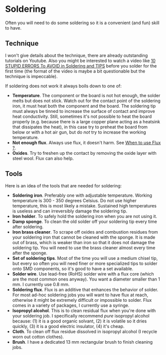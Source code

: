 # Soldering

Often you will need to do some soldering so it is a convenient (and fun) skill to
have.

## Technique

I won't give details about the technique, there are already outstanding
tutorials on Youtube. Also you might be interested to watch a video like
[10 STUPID ERRORS To AVOID in Soldering and TIPS](https://www.youtube.com/watch?v=Fp37DPZVdRI)
before you solder for the first time (the format of the video is maybe
a bit questionable but the technique is impeccable).

If soldering does not work it always boils down to one of:

  - **Temperature**. The component or the board is not hot enough, the solder
  melts but does not stick. Watch out for the contact point of the soldering
  iron, it must heat both the component and the board. The soldering tip must
  always be tinned to increase the surface of contact and improve heat
  conductivity. Still, sometimes it's not possible to heat the board properly
  (e.g. because there is a large copper plane acting as a heatsink that dissipates
  the heat), in this case try to preheat the board from below or with a hot air
  gun, but do *not* try to increase the working temperature.
  - **Not enough flux**. Always use flux, it doesn't harm.
  See [When to use Flux ?](https://www.youtube.com/watch?v=tfIwHuGzUEk).
  - **Oxides**. Try to freshen up the contact by removing the oxide layer with
  steel wool. Flux can also help.
  

## Tools

Here is an idea of the tools that are needed for soldering:

  - **Soldering iron**. Preferably one with adjustable temperature. Working
  temperature is 300 - 350 degrees Celsius. Do not use higher temperature, this is
  most likely a mistake. Sustained high temperatures is useless and can
  irreversibly damage the soldering tip.
  - **Iron holder**. To safely hold the soldering iron when
  you are not using it.
  - **Damp sponge**. To clean the old solder off your soldering tip every time
  after soldering.
  - **Iron brass cleaner**. To scrape off oxides and combustion residues from your
  soldering iron that cannot be cleaned with the sponge. It is made out of
  brass, which is weaker than iron so that it does not damage the soldering tip.
  You will need to use the brass cleaner almost every time after the sponge.
  - **Set of soldering tips**. Most of the time you will use a medium chisel tip,
  but every so often you will need finer or more specialized tips to solder onto
  SMD components, so it's good to have a set available.
  - **Solder wire**. Use lead-free (RoHS) solder wire with a flux core (which are
  the most common ones anyway). You want a diameter smaller than 1 mm. I currently
  use 0.8 mm.
  - **Soldering flux**. Flux is an additive that enhances the behavior of solder.
  For most ad-hoc soldering jobs you will want to have flux at reach, otherwise it
  might be extremely difficult or impossible to solder. Flux comes in a variety of
  packages, I currently use a syringe.
  - **Isopropyl alcohol**. This is to clean residual flux when you're done with
  your soldering job. I specifically recommend *pure* isopropyl alcohol because:
  (1) it is a good organic solvant, (2) it is volatile so it dries quickly,
  (3) it is a good electric insulator, (4) it's cheap.
  - **Cloth**. To clean off flux residue dissolved in isopropyl alcohol (I
  recycle worn out cotton clothes).
  - **Brush**. I have a dedicated 13 mm rectangular brush to finish cleaning jobs.
  
